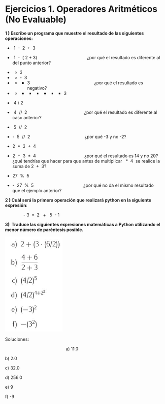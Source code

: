 # Ejercicios 1. Operadores Aritméticos (No Evaluable)

**1 ) Escribe un programa que muestre el resultado de las siguientes operaciones:**

*    1  -  2  +  3
*    1  -  ( 2 + 3)                                         ¿por qué el resultado es diferente al del punto anterior?  
    
*   - 3
*   + -  3
*   - - 3                                                     ¿por qué el resultado es negativo?              
    
*   - + - + - + - 3
*    4 / 2
*    4  //  2                                               ¿por qué el resultado es diferente al caso anterior?
*    5  //  2  
    
*   -  5  //  2                                             ¿por qué -3 y no -2?
*   2  *  3  +  4
*   2  +  3  *  4                                        ¿por qué el resultado es 14 y no 20? ¿qué tendrías que hacer para que antes de multiplicar   *  4  se realice la suma de 2  +  3?
*   27  %  5
*   -  27  %  5                                         ¿por qué no da el mismo resultado que el ejemplo anterior?  
    

**2 ) Cuál será la primera operación que realizará python en la siguiente expresión:**

               - 3  *  2   +   5  - 1


**3)  Traduce las siguientes expresiones matemáticas a Python utilizando el menor número de paréntesis posible.**

![ejercicio](ejercicio_operadores_aritmeticos.jpg)                                                  

Soluciones:  

                                                  a) 11.0

b) 2.0

c) 32.0

d) 256.0  

e) 9

f) -9